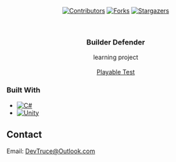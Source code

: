 <a id="readme-top"></a>

<div align="center">

[![Contributors][contributors-icon]][contributors-link]
[![Forks][forks-icon]][forks-link]
[![Stargazers][stars-icon]][stars-link]

</div>

<!-- PROJECT LOGO -->
<br />
<div align="center">

<h3 align="center">Builder Defender</h3>

  <p align="center">
    learning project 
    <br />
    <br />
    <a href="https://github.com/DevTruce/builder-defender/releases/tag/v1" target="_blank">Playable Test</a>
  </p>
</div>

### Built With

- [![C#][c#-icon]][c#-link]
- [![Unity][unity-icon]][unity-link]

<!-- CONTACT -->

## Contact

Email: [DevTruce@Outlook.com]()

<!-- #### MARKDOWN LINKS & IMAGES #### -->

<!-- ## GitHub ##-->
<!-- links -->

[contributors-link]: https://github.com/DevTruce/builder-defender/graphs/contributors
[forks-link]: https://github.com/DevTruce/builder-defender/network/members
[stars-link]: https://github.com/DevTruce/builder-defender/stargazers

<!-- icons -->

[contributors-icon]: https://img.shields.io/github/contributors/DevTruce/builder-defender.svg?style=for-the-badge
[forks-icon]: https://img.shields.io/github/forks/DevTruce/builder-defender.svg?style=for-the-badge
[stars-icon]: https://img.shields.io/github/stars/DevTruce/builder-defender.svg?style=for-the-badge

<!-- ## Project ## -->

[product-link]: https://devtruce.github.io/builder-defender/

<!-- ## Tech & Tools ## -->
<!-- links -->

[unity-link]: https://unity.com/
[c#-link]: https://learn.microsoft.com/en-us/dotnet/csharp/

<!-- icons -->

[unity-icon]: https://img.shields.io/badge/unity-000000?style=for-the-badge&logo=unity&logoColor=white
[c#-icon]: https://img.shields.io/badge/csharp-purple?style=for-the-badge&logo=csharp&logoColor=white
